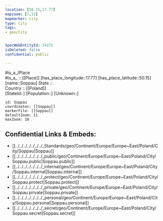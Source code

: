 ```yaml
---
location: [50.15,17.77] 
mapzoom: [7,12] 
mapmarker: city 
type: City
tags:
- geo/City


SpocWebEntityId: 34372
isDeleted: false
confidential: public

---
```

#is_a_/Place  
#is_a_ :: [[Place]] 
[has_place_longitude::17.77] 
[has_place_latitude::50.15] 
[name::Soppau] 
State ::  
Country :: [[Poland]]  
[StateId::] 
[Population::] 
[Unknown::] 


```leaflet
id: Soppau
coordinates: [[Soppau]] 
markerFile: [[Soppau]] 
defaultZoom: 11 
maxZoom: 18
```


## Confidential Links & Embeds: 
- [[../../../../../../../_Standards/geo/Continent/Europe/Europe~East/Poland/City/Soppau|Soppau]] 
- [[../../../../../../../_public/geo/Continent/Europe/Europe~East/Poland/City/Soppau.public|Soppau.public]] 
- [[../../../../../../../_internal/geo/Continent/Europe/Europe~East/Poland/City/Soppau.internal|Soppau.internal]] 
- [[../../../../../../../_protect/geo/Continent/Europe/Europe~East/Poland/City/Soppau.protect|Soppau.protect]] 
- [[../../../../../../../_private/geo/Continent/Europe/Europe~East/Poland/City/Soppau.private|Soppau.private]] 
- [[../../../../../../../_personal/geo/Continent/Europe/Europe~East/Poland/City/Soppau.personal|Soppau.personal]] 
- [[../../../../../../../_secret/geo/Continent/Europe/Europe~East/Poland/City/Soppau.secret|Soppau.secret]] 
